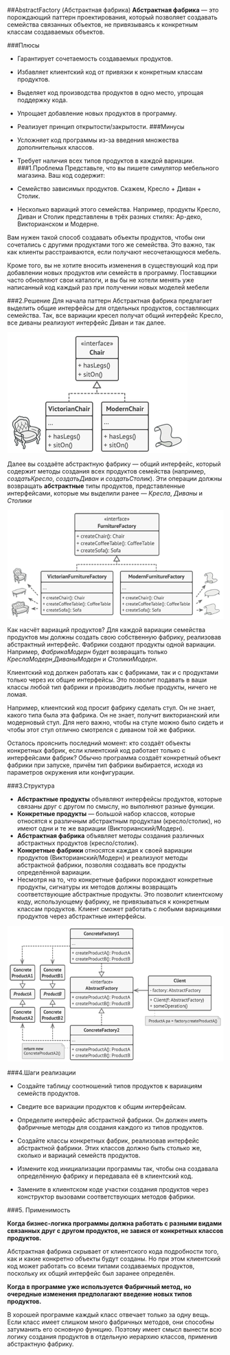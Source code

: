 ##AbstractFactory (Абстрактная фабрика)
**Абстрактная фабрика** — это порождающий паттерн проектирования, который позволяет создавать семейства связанных объектов, не привязываясь к конкретным классам создаваемых объектов.

###Плюсы
- Гарантирует сочетаемость создаваемых продуктов.
- Избавляет клиентский код от привязки к конкретным классам продуктов.
- Выделяет код производства продуктов в одно место, упрощая поддержку кода.
- Упрощает добавление новых продуктов в программу.
- Реализует принцип открытости/закрытости.
###Минусы
- Усложняет код программы из-за введения множества дополнительных классов.
- Требует наличия всех типов продуктов в каждой вариации.
###1.Проблема
Представьте, что вы пишете симулятор мебельного магазина. Ваш код содержит:

- Семейство зависимых продуктов. Скажем, Кресло + Диван + Столик.

- Несколько вариаций этого семейства. Например, продукты Кресло, Диван и Столик представлены в трёх разных стилях: Ар-деко, Викторианском и Модерне.

Вам нужен такой способ создавать объекты продуктов, чтобы они сочетались с другими продуктами того же семейства. Это важно, так как клиенты расстраиваются, если получают несочетающуюся мебель.

Кроме того, вы не хотите вносить изменения в существующий код при добавлении новых продуктов или семейcтв в программу. Поставщики часто обновляют свои каталоги, и вы бы не хотели менять уже написанный код каждый раз при получении новых моделей мебели

###2.Решение
Для начала паттерн Абстрактная фабрика предлагает выделить общие интерфейсы для отдельных продуктов, составляющих семейства. Так, все вариации кресел получат общий интерфейс Кресло, все диваны реализуют интерфейс Диван и так далее.

![](abstract-factory-solution1.png)

Далее вы создаёте абстрактную фабрику — общий интерфейс, который содержит методы создания всех продуктов семейства (например, *создатьКресло*, *создатьДиван* и *создатьСтолик*). Эти операции должны возвращать **абстрактные** типы продуктов, представленные интерфейсами, которые мы выделили ранее — *Кресла*, *Диваны* и *Столики*

![](Abstract-Factory-solution2.png)

Как насчёт вариаций продуктов? Для каждой вариации семейства продуктов мы должны создать свою собственную фабрику, реализовав абстрактный интерфейс. Фабрики создают продукты одной вариации. Например, *ФабрикаМодерн* будет возвращать только *КреслаМодерн*,*ДиваныМодерн* и *СтоликиМодерн*.

Клиентский код должен работать как с фабриками, так и с продуктами только через их общие интерфейсы. Это позволит подавать в ваши классы любой тип фабрики и производить любые продукты, ничего не ломая.

Например, клиентский код просит фабрику сделать стул. Он не знает, какого типа была эта фабрика. Он не знает, получит викторианский или модерновый стул. Для него важно, чтобы на стуле можно было сидеть и чтобы этот стул отлично смотрелся с диваном той же фабрики.

Осталось прояснить последний момент: кто создаёт объекты конкретных фабрик, если клиентский код работает только с интерфейсами фабрик? Обычно программа создаёт конкретный объект фабрики при запуске, причём тип фабрики выбирается, исходя из параметров окружения или конфигурации.

###3.Структура
- **Абстрактные продукты** объявляют интерфейсы продуктов, которые связаны друг с другом по смыслу, но выполняют разные функции.
- **Конкретные продукты** — большой набор классов, которые относятся к различным абстрактным продуктам (кресло/столик), но имеют одни и те же вариации (Викторианский/Модерн).
- **Абстрактная фабрика** объявляет методы создания различных абстрактных продуктов (кресло/столик).
- **Конкретные фабрики** относятся каждая к своей вариации продуктов (Викторианский/Модерн) и реализуют методы абстрактной фабрики, позволяя создавать все продукты определённой вариации.
- Несмотря на то, что конкретные фабрики порождают конкретные продукты, сигнатуры их методов должны возвращать соответствующие абстрактные продукты. Это позволит клиентскому коду, использующему фабрику, не привязываться к конкретным классам продуктов. Клиент сможет работать с любыми вариациями продуктов через абстрактные интерфейсы.

![](Abstract-Factory-solution3.png)

###4.Шаги реализации

- Создайте таблицу соотношений типов продуктов к вариациям семейств продуктов.

- Сведите все вариации продуктов к общим интерфейсам.

- Определите интерфейс абстрактной фабрики. Он должен иметь фабричные методы для создания каждого из типов продуктов.

- Создайте классы конкретных фабрик, реализовав интерфейс абстрактной фабрики. Этих классов должно быть столько же, сколько и вариаций семейств продуктов.

- Измените код инициализации программы так, чтобы она создавала определённую фабрику и передавала её в клиентский код.

- Замените в клиентском коде участки создания продуктов через конструктор вызовами соответствующих методов фабрики.

###5. Применимость

**Когда бизнес-логика программы должна работать с разными видами связанных друг с другом продуктов, не завися от конкретных классов продуктов.**

Абстрактная фабрика скрывает от клиентского кода подробности того, как и какие конкретно объекты будут созданы. Но при этом клиентский код может работать со всеми типами создаваемых продуктов, поскольку их общий интерфейс был заранее определён.

**Когда в программе уже используется Фабричный метод, но очередные изменения предполагают введение новых типов продуктов.**

В хорошей программе каждый класс отвечает только за одну вещь. Если класс имеет слишком много фабричных методов, они способны затуманить его основную функцию. Поэтому имеет смысл вынести всю логику создания продуктов в отдельную иерархию классов, применив абстрактную фабрику.
